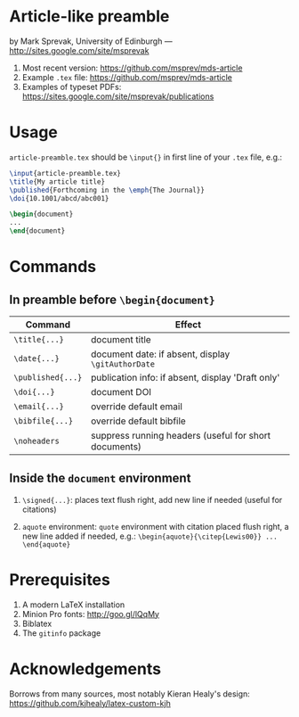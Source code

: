 # Article-like preamble  

by Mark Sprevak, University of Edinburgh — <http://sites.google.com/site/msprevak>

1. Most recent version: <https://github.com/msprev/mds-article>
2. Example `.tex` file: <https://github.com/msprev/mds-article>
3. Examples of typeset PDFs: <https://sites.google.com/site/msprevak/publications>  

# Usage

`article-preamble.tex` should be `\input{}` in first line of your `.tex` file, e.g.:

```latex
\input{article-preamble.tex} 
\title{My article title}
\published{Forthcoming in the \emph{The Journal}}
\doi{10.1001/abcd/abc001}

\begin{document}
...
\end{document}
```

# Commands

## In preamble before `\begin{document}`

| Command             | Effect                                               |
| -----------------   | ---------------------------------------------------- |
| `\title{...}`       | document title                                       |
| `\date{...}`        | document date: if absent, display `\gitAuthorDate`   |
| `\published{...}`   | publication info: if absent, display 'Draft only'    |
| `\doi{...}`         | document DOI                                         |
| `\email{...}`       | override default email                               |
| `\bibfile{...}`     | override default bibfile                             |
| `\noheaders`        | suppress running headers (useful for short documents)|

## Inside the `document` environment

1. `\signed{...}`: places text flush right, add new line if needed (useful for citations)

2. `aquote` environment: `quote` environment with citation placed flush right, a new line added if needed, e.g.: `\begin{aquote}{\citep{Lewis00}} ... \end{aquote}`

# Prerequisites

1. A modern LaTeX installation
2. Minion Pro fonts: <http://goo.gl/lQqMy>
3. Biblatex
4. The `gitinfo` package

# Acknowledgements

Borrows from many sources, most notably Kieran Healy's design:
<https://github.com/kjhealy/latex-custom-kjh>
